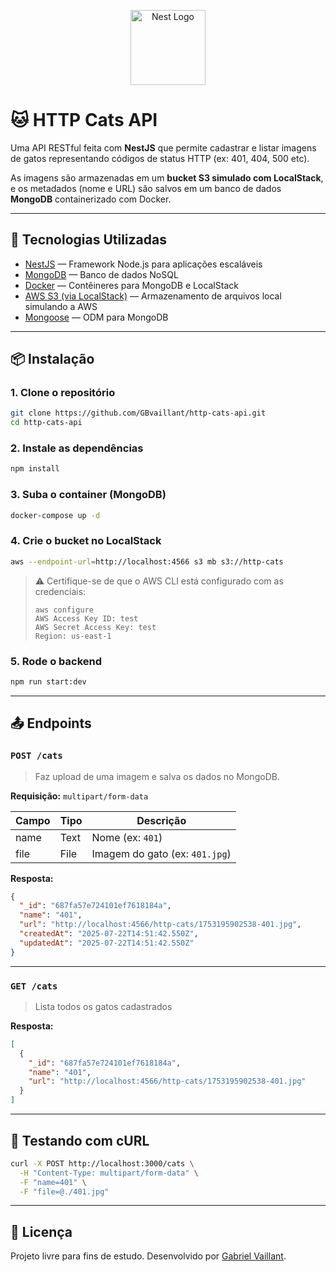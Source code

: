 <p align="center">
  <a href="http://nestjs.com/" target="blank"><img src="https://nestjs.com/img/logo-small.svg" width="120" alt="Nest Logo" /></a>
</p>
 <h1>🐱 HTTP Cats API</h1>

Uma API RESTful feita com **NestJS** que permite cadastrar e listar imagens de gatos representando códigos de status HTTP (ex: 401, 404, 500 etc).

As imagens são armazenadas em um **bucket S3 simulado com LocalStack**, e os metadados (nome e URL) são salvos em um banco de dados **MongoDB** containerizado com Docker.

---

## 🚀 Tecnologias Utilizadas

* [NestJS](https://nestjs.com/) — Framework Node.js para aplicações escaláveis
* [MongoDB](https://www.mongodb.com/) — Banco de dados NoSQL
* [Docker](https://www.docker.com/) — Contêineres para MongoDB e LocalStack
* [AWS S3 (via LocalStack)](https://docs.localstack.cloud/) — Armazenamento de arquivos local simulando a AWS
* [Mongoose](https://mongoosejs.com/) — ODM para MongoDB

---

## 📦 Instalação

### 1. Clone o repositório

```bash
git clone https://github.com/GBvaillant/http-cats-api.git
cd http-cats-api
```

### 2. Instale as dependências

```bash
npm install
```

### 3. Suba o container (MongoDB)

```bash
docker-compose up -d
```

### 4. Crie o bucket no LocalStack

```bash
aws --endpoint-url=http://localhost:4566 s3 mb s3://http-cats
```

> ⚠️ Certifique-se de que o AWS CLI está configurado com as credenciais:
>
> ```
> aws configure
> AWS Access Key ID: test
> AWS Secret Access Key: test
> Region: us-east-1
> ```

### 5. Rode o backend

```bash
npm run start:dev
```

---

## 📤 Endpoints

### `POST /cats`

> Faz upload de uma imagem e salva os dados no MongoDB.

**Requisição:** `multipart/form-data`

| Campo | Tipo | Descrição                      |
| ----- | ---- | ------------------------------ |
| name  | Text | Nome (ex: `401`)        |
| file  | File | Imagem do gato (ex: `401.jpg`) |

**Resposta:**

```json
{
  "_id": "687fa57e724101ef7618184a",
  "name": "401",
  "url": "http://localhost:4566/http-cats/1753195902538-401.jpg",
  "createdAt": "2025-07-22T14:51:42.550Z",
  "updatedAt": "2025-07-22T14:51:42.550Z"
}
```

---

### `GET /cats`

> Lista todos os gatos cadastrados

**Resposta:**

```json
[
  {
    "_id": "687fa57e724101ef7618184a",
    "name": "401",
    "url": "http://localhost:4566/http-cats/1753195902538-401.jpg"
  }
]
```

---

## 🥪 Testando com cURL

```bash
curl -X POST http://localhost:3000/cats \
  -H "Content-Type: multipart/form-data" \
  -F "name=401" \
  -F "file=@./401.jpg"
```
---

## 📄 Licença

Projeto livre para fins de estudo. Desenvolvido por [Gabriel Vaillant](https://www.linkedin.com/in/gb-vaillant/).
